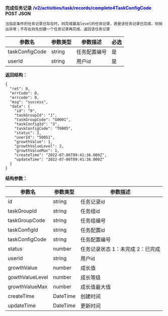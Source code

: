 **完成任务记录** <font color='blue'>**/v2/activities/task/records/complete4TaskConfigCode**</font>	**POST**	**JSON**

```
当指定条件的任务记录已存在时，则完成最高level的任务记录，若是该任务记录已完成，则抛出异常；不存在则先创建一个任务记录再完成，返回该任务记录
```

| 参数名         | 参数类型 | 参数描述     | 必选 |
| -------------- | -------- | ------------ | ---- |
| taskConfigCode | string   | 任务配置编号 | 是   |
| userId         | string   | 用户id       | 是   |

**返回结构：**

```
{
  "ret": 0,
  "errCode": 0,
  "errcode": 0,
  "msg": "success",
  "data": {
    "id": "9",
    "taskGroupId": "1",
    "taskGroupCode": "G0001",
    "taskConfigId": "3",
    "taskConfigCode": "T0005",
    "status": 2,
    "userId": "50051",
    "growthValue": 1,
    "growthValueLevel": 2,
    "growthValueMax": 1,
    "createTime": "2022-07-06T09:41:36.000Z",
    "updateTime": "2022-07-06T09:41:36.000Z"
  }
}
```

**结构参数：**

| 参数名          | 参数类型 | 参数描述                         |
| --------------- | -------- | -------------------------------- |
| id              | string   | 任务记录id                       |
| taskGroupId     | string   | 任务组id                         |
| taskGroupCode   | string   | 任务组编号                       |
| taskConfigId    | string   | 任务配置id                       |
| taskConfigCode  | string   | 任务配置编号                     |
| status          | number   | 任务记录状态 1：未完成 2：已完成 |
| userId          | string   | 用户id                           |
| growthValue     | number   | 成长值                           |
| gowthValueLevel | number   | 成长等级                         |
| growthValueMax  | number   | 成长值最大值                     |
| createTime      | DateTime | 创建时间                         |
| updateTime      | DateTime | 更新时间                         |
